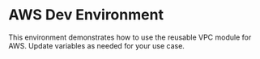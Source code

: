 # AWS Dev Environment

This environment demonstrates how to use the reusable VPC module for AWS. Update variables as needed for your use case. 